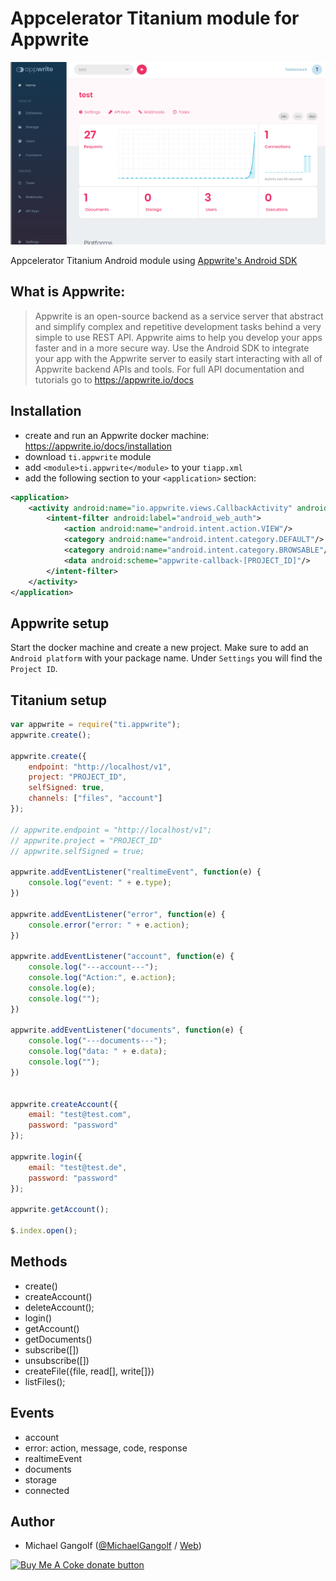 # Appcelerator Titanium module for Appwrite

<img src="images/screenshot.png" alt="screenshot"/>

Appcelerator Titanium Android module using [Appwrite's Android SDK](https://github.com/appwrite/sdk-for-android)

## What is Appwrite:

> Appwrite is an open-source backend as a service server that abstract and simplify complex and repetitive development tasks behind a very simple to use REST API. Appwrite aims to help you develop your apps faster and in a more secure way. Use the Android SDK to integrate your app with the Appwrite server to easily start interacting with all of Appwrite backend APIs and tools. For full API documentation and tutorials go to https://appwrite.io/docs


## Installation

* create and run an Appwrite docker machine: https://appwrite.io/docs/installation
* download `ti.appwrite` module
* add `<module>ti.appwrite</module>` to your `tiapp.xml`
* add the following section to your `<application>` section:
```xml
<application>
	<activity android:name="io.appwrite.views.CallbackActivity" android:exported="true">
		<intent-filter android:label="android_web_auth">
			<action android:name="android.intent.action.VIEW"/>
			<category android:name="android.intent.category.DEFAULT"/>
			<category android:name="android.intent.category.BROWSABLE"/>
			<data android:scheme="appwrite-callback-[PROJECT_ID]"/>
		</intent-filter>
	</activity>
</application>
```

## Appwrite setup

Start the docker machine and create a new project. Make sure to add an `Android platform` with your package name. Under `Settings` you will find the `Project ID`.

## Titanium setup

```js
var appwrite = require("ti.appwrite");
appwrite.create();

appwrite.create({
	endpoint: "http://localhost/v1",
	project: "PROJECT_ID",
	selfSigned: true,
	channels: ["files", "account"]
});

// appwrite.endpoint = "http://localhost/v1";
// appwrite.project = "PROJECT_ID"
// appwrite.selfSigned = true;

appwrite.addEventListener("realtimeEvent", function(e) {
	console.log("event: " + e.type);
})

appwrite.addEventListener("error", function(e) {
	console.error("error: " + e.action);
})

appwrite.addEventListener("account", function(e) {
	console.log("---account---");
	console.log("Action:", e.action);
	console.log(e);
	console.log("");
})

appwrite.addEventListener("documents", function(e) {
	console.log("---documents---");
	console.log("data: " + e.data);
	console.log("");
})


appwrite.createAccount({
	email: "test@test.com",
	password: "password"
});

appwrite.login({
	email: "test@test.de",
	password: "password"
});

appwrite.getAccount();

$.index.open();
```

## Methods

* create()
* createAccount()
* deleteAccount();
* login()
* getAccount()
* getDocuments()
* subscribe([])
* unsubscribe([])
* createFile({file, read[], write[]})
* listFiles();

## Events
* account
* error: action, message, code, response
* realtimeEvent
* documents
* storage
* connected

## Author

* Michael Gangolf (<a href="https://github.com/m1ga">@MichaelGangolf</a> / <a href="https://www.migaweb.de">Web</a>)

<span class="badge-buymeacoffee"><a href="https://www.buymeacoffee.com/miga" title="donate"><img src="https://img.shields.io/badge/buy%20me%20a%20coke-donate-orange.svg" alt="Buy Me A Coke donate button" /></a></span>
